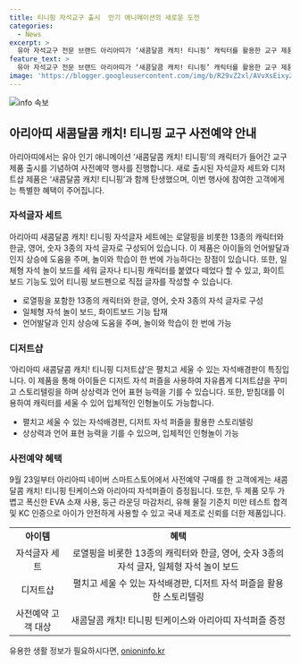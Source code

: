 ```yaml
---
title: 티니핑 자석교구 출시  인기 애니메이션의 새로운 도전
categories:
  - News
excerpt: >
  유아 자석교구 전문 브랜드 아리아띠가 ‘새콤달콤 캐치! 티니핑’ 캐릭터를 활용한 교구 제품 출시를 기념하여 사전예약 행사를 23일부터 진행한다. 새로운 자석글자 세트와 디저트샵은 로열 티니핑과 새 시즌 캐릭터 디자인이 특징이며, 아이들의 언어발달과 인지 상승에 도움이 된다. 제품은 놀이와 학습을 동시에 가능케 하며, 안전한 소재와 국내 제조로 신뢰를 불어넣는다. 교구 출시기념으로 사전예약 구매를 한 고객에게 틴케이스와 자석퍼즐을 증정한다.
feature_text: >
  유아 자석교구 전문 브랜드 아리아띠가 ‘새콤달콤 캐치! 티니핑’ 캐릭터를 활용한 교구 제품 출시를 기념하여 사전예약 행사를 23일부터 진행한다. 새로운 자석글자 세트와 디저트샵은 로열 티니핑과 새 시즌 캐릭터 디자인이 특징이며, 아이들의 언어발달과 인지 상승에 도움이 된다. 제품은 놀이와 학습을 동시에 가능케 하며, 안전한 소재와 국내 제조로 신뢰를 불어넣는다. 교구 출시기념으로 사전예약 구매를 한 고객에게 틴케이스와 자석퍼즐을 증정한다.
image: 'https://blogger.googleusercontent.com/img/b/R29vZ2xl/AVvXsEixyZcFfHzMRdzZMjFBmAUKJYCLCGyLL1o632UiGVXcaFdKo_bkvkuCioo0uUKlGfBVcT3P84aROyZIXSBEx3Aw5nCQ3pTgDom1WDC4m8eifvWiAmWEEVb4x6G_l8C0QH225ldMjyaFvpxGEBGNO37VmDTDMHGhJPq73UglMfDca1-0aw/s1600/blogspot.png'
---
```


<p><img src="https://blogger.googleusercontent.com/img/b/R29vZ2xl/AVvXsEixyZcFfHzMRdzZMjFBmAUKJYCLCGyLL1o632UiGVXcaFdKo_bkvkuCioo0uUKlGfBVcT3P84aROyZIXSBEx3Aw5nCQ3pTgDom1WDC4m8eifvWiAmWEEVb4x6G_l8C0QH225ldMjyaFvpxGEBGNO37VmDTDMHGhJPq73UglMfDca1-0aw/s1600/blogspot.png" alt="info 속보" /></p>

<h2 data-ke-size="size26">아리아띠 새콤달콤 캐치! 티니핑 교구 사전예약 안내</h2>

<p data-ke-size="size16">아리아띠에서는 유아 인기 애니메이션 ‘새콤달콤 캐치! 티니핑’의 캐릭터가 들어간 교구 제품 출시를 기념하여 사전예약 행사를 진행합니다. 새로 출시된 자석글자 세트와 디저트샵 제품은 ‘새콤달콤 캐치! 티니핑’과 함께 탄생했으며, 이번 행사에 참여한 고객에게는 특별한 혜택이 주어집니다.</p>

<h3 data-ke-size="size24">자석글자 세트</h3>

<p data-ke-size="size16">아리아띠 새콤달콤 캐치! 티니핑 자석글자 세트에는 로얄핑을 비롯한 13종의 캐릭터와 한글, 영어, 숫자 3종의 자석 글자로 구성되어 있습니다. 이 제품은 아이들의 언어발달과 인지 상승에 도움을 주며, 놀이와 학습이 한 번에 가능하다는 장점이 있습니다. 또한, 일체형 자석 놀이 보드를 세워 글자나 티니핑 캐릭터를 붙였다 떼었다 할 수 있고, 화이트보드 기능도 있어 티니핑 보드펜으로 직접 글자를 작성할 수 있습니다.</p>

<ul>
  <li>로열핑을 포함한 13종의 캐릭터와 한글, 영어, 숫자 3종의 자석 글자로 구성</li>
  <li>일체형 자석 놀이 보드, 화이트보드 기능 탑재</li>
  <li>언어발달과 인지 상승에 도움을 주며, 놀이와 학습이 한 번에 가능</li>
</ul>

<h3 data-ke-size="size24">디저트샵</h3>

<p data-ke-size="size16">‘아리아띠 새콤달콤 캐치! 티니핑 디저트샵’은 펼치고 세울 수 있는 자석배경판이 특징입니다. 이 제품을 통해 아이들은 디저트 자석 퍼즐을 사용하여 자유롭게 디저트샵을 꾸미고 스토리텔링을 하며 상상력과 언어 표현 능력을 기를 수 있습니다. 또한, 받침대를 이용하여 캐릭터를 세울 수 있어 입체적인 인형놀이도 가능합니다.</p>

<ul>
  <li>펼치고 세울 수 있는 자석배경판, 디저트 자석 퍼즐을 활용한 스토리텔링</li>
  <li>상상력과 언어 표현 능력을 기를 수 있으며, 입체적인 인형놀이 가능</li>
</ul>

<h3 data-ke-size="size24">사전예약 혜택</h3>

<p data-ke-size="size16">9월 23일부터 아리아띠 네이버 스마트스토어에서 사전예약 구매를 한 고객에게는 새콤달콤 캐치! 티니핑 틴케이스와 아리아띠 자석퍼즐이 증정됩니다. 또한, 두 제품 모두 가볍고 폭신한 EVA 소재 사용, 둥근 라운딩 마감처리, 유해 물질 기준치 미만 테스트 합격 및 KC 인증으로 아이가 안전하게 사용할 수 있고 국내 제조로 신뢰를 더한 제품입니다.</p>

<table style="width: 100%;">
<tbody>
<tr>
<td style="text-align: center; height: 17px;"><b>아이템</b></td>
<td style="text-align: center; height: 17px;"><b>혜택</b></td>
</tr>
<tr>
<td style="text-align: center; height: 17px;">자석글자 세트</td>
<td style="text-align: center; height: 17px;">로열핑을 비롯한 13종의 캐릭터와 한글, 영어, 숫자 3종의 자석 글자, 일체형 자석 놀이 보드</td>
</tr>
<tr>
<td style="text-align: center; height: 17px;">디저트샵</td>
<td style="text-align: center; height: 17px;">펼치고 세울 수 있는 자석배경판, 디저트 자석 퍼즐을 활용한 스토리텔링</td>
</tr>
<tr>
<td style="text-align: center; height: 17px;">사전예약 고객 대상</td>
<td style="text-align: center; height: 17px;">새콤달콤 캐치! 티니핑 틴케이스와 아리아띠 자석퍼즐 증정</td>
</tr>
</tbody>
</table>

<p data-ke-size="size16"></p>
유용한 생활 정보가 필요하시다면, <a href="https://onioninfo.kr" rel="dofollow">onioninfo.kr</a>


